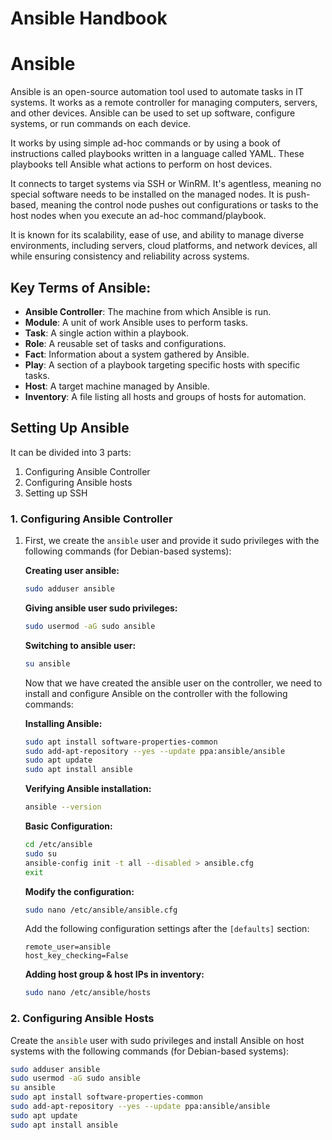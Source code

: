 # Ansible Handbook

# Ansible

Ansible is an open-source automation tool used to automate tasks in IT systems. It works as a remote controller for managing computers, servers, and other devices. Ansible can be used to set up software, configure systems, or run commands on each device.

It works by using simple ad-hoc commands or by using a book of instructions called playbooks written in a language called YAML. These playbooks tell Ansible what actions to perform on host devices.

It connects to target systems via SSH or WinRM. It's agentless, meaning no special software needs to be installed on the managed nodes. It is push-based, meaning the control node pushes out configurations or tasks to the host nodes when you execute an ad-hoc command/playbook.

It is known for its scalability, ease of use, and ability to manage diverse environments, including servers, cloud platforms, and network devices, all while ensuring consistency and reliability across systems.

## Key Terms of Ansible:
- **Ansible Controller**: The machine from which Ansible is run.
- **Module**: A unit of work Ansible uses to perform tasks.
- **Task**: A single action within a playbook.
- **Role**: A reusable set of tasks and configurations.
- **Fact**: Information about a system gathered by Ansible.
- **Play**: A section of a playbook targeting specific hosts with specific tasks.
- **Host**: A target machine managed by Ansible.
- **Inventory**: A file listing all hosts and groups of hosts for automation.

## Setting Up Ansible

It can be divided into 3 parts:
1. Configuring Ansible Controller
2. Configuring Ansible hosts
3. Setting up SSH 

### 1. Configuring Ansible Controller

1. First, we create the `ansible` user and provide it sudo privileges with the following commands (for Debian-based systems):

    **Creating user ansible:**
    ```bash
    sudo adduser ansible
    ```

    **Giving ansible user sudo privileges:**
    ```bash
    sudo usermod -aG sudo ansible
    ```

    **Switching to ansible user:**
    ```bash
    su ansible
    ```

    Now that we have created the ansible user on the controller, we need to install and configure Ansible on the controller with the following commands:

    **Installing Ansible:**
    ```bash
    sudo apt install software-properties-common
    sudo add-apt-repository --yes --update ppa:ansible/ansible
    sudo apt update
    sudo apt install ansible
    ```

    **Verifying Ansible installation:**
    ```bash
    ansible --version
    ```

    **Basic Configuration:**
    ```bash
    cd /etc/ansible 
    sudo su
    ansible-config init -t all --disabled > ansible.cfg
    exit
    ```

    **Modify the configuration:**
    ```bash
    sudo nano /etc/ansible/ansible.cfg
    ```
    Add the following configuration settings after the `[defaults]` section:
    ```
    remote_user=ansible
    host_key_checking=False
    ```

    **Adding host group & host IPs in inventory:**
    ```bash
    sudo nano /etc/ansible/hosts
    ```

### 2. Configuring Ansible Hosts

Create the `ansible` user with sudo privileges and install Ansible on host systems with the following commands (for Debian-based systems):

```bash
sudo adduser ansible
sudo usermod -aG sudo ansible
su ansible
sudo apt install software-properties-common
sudo add-apt-repository --yes --update ppa:ansible/ansible
sudo apt update
sudo apt install ansible
